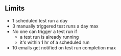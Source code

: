 ## Limits

- 1 scheduled test run a day
- 3 manually triggered test runs a day max
- No one can trigger a test run if 
	- a test run is already running
	- it's within 1 hr of a scheduled run
- 10 emails get notified on test run completion max